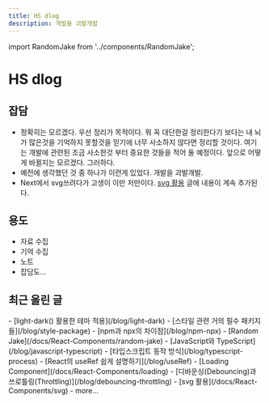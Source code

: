 ```yaml
---
title: HS dlog
description: 개발을 괴발개발
---
```


import RandomJake from '../components/RandomJake';

<RandomJake className="margin-bottom--md" />

# HS dlog

## 잡담

- 정확히는 모르겠다. 우선 정리가 목적이다. 뭐 꼭 대단한걸 정리한다기 보다는 내 뇌가 많은것을 기억하지 못할것을 믿기에 너무 사소하지 않다면 정리할 것이다. 여기는 개발에 관련된 조금 사소한것 부터 중요한 것들을 적어 둘 예정이다. 앞으로 어떻게 바뀔지는 모르겠다. 그러하다.
- 예전에 생각했던 것 중 하나가 이런게 있었다. 개발을 괴발개발.
- Next에서 svg쓰려다가 고생이 이만 저만이다. [svg 활용](/docs/React-Components/svg) 글에 내용이 계속 추가된다.

## 용도

- 자료 수집
- 기억 수집
- 노트
- 잡담도...

## 최근 올린 글

<div class="ul-grid-wrap">
- [light-dark() 활용한 테마 적용](/blog/light-dark)
- [스타일 관련 거의 필수 패키지들](/blog/style-package)
- [npm과 npx의 차이점](/blog/npm-npx)
- [Random Jake](/docs/React-Components/random-jake)
- [JavaScript와 TypeScript](/blog/javascript-typescript)
- [타입스크립트 동작 방식](/blog/typescript-process)
- [React의 useRef 쉽게 설명하기](/blog/useRef)
- [Loading Component](/docs/React-Components/loading)
- [디바운싱(Debouncing)과 쓰로틀링(Throttling)](/blog/debouncing-throttling)
- [svg 활용](/docs/React-Components/svg)
- more...
</div>
